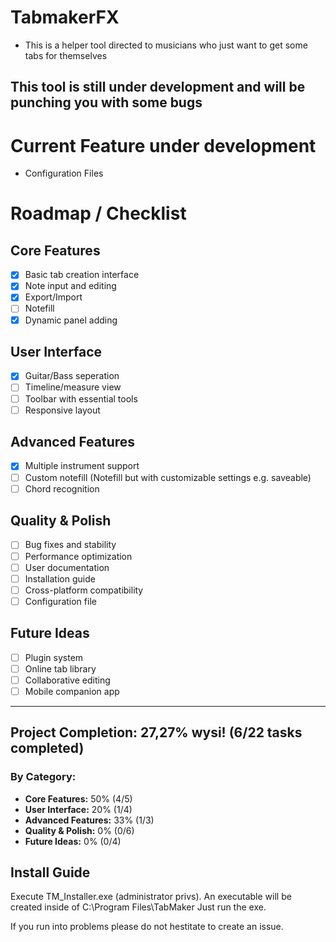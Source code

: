 # TabmakerFX
- This is a helper tool directed to musicians who just want to get some tabs for themselves

## This tool is still under development and will be punching you with some bugs

# Current Feature under development
- Configuration Files

# Roadmap / Checklist

## Core Features
- [x] Basic tab creation interface
- [x] Note input and editing
- [x] Export/Import
- [ ] Notefill
- [x] Dynamic panel adding

## User Interface
- [x] Guitar/Bass seperation
- [ ] Timeline/measure view
- [ ] Toolbar with essential tools
- [ ] Responsive layout

## Advanced Features
- [x] Multiple instrument support
- [ ] Custom notefill (Notefill but with customizable settings e.g. saveable)
- [ ] Chord recognition

## Quality & Polish
- [ ] Bug fixes and stability
- [ ] Performance optimization
- [ ] User documentation
- [ ] Installation guide
- [ ] Cross-platform compatibility
- [ ] Configuration file

## Future Ideas
- [ ] Plugin system
- [ ] Online tab library
- [ ] Collaborative editing
- [ ] Mobile companion app

---

## Project Completion: **27,27%** wysi! (6/22 tasks completed)

### By Category:
- **Core Features:** 50% (4/5)
- **User Interface:** 20% (1/4)
- **Advanced Features:** 33% (1/3)
- **Quality & Polish:** 0% (0/6)
- **Future Ideas:** 0% (0/4)


## Install Guide
Execute TM_Installer.exe (administrator privs). An executable will be created inside of C:\Program Files\TabMaker
Just run the exe.

If you run into problems please do not hestitate to create an issue.
